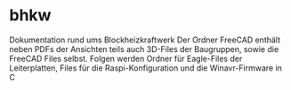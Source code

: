# bhkw
Dokumentation rund ums Blockheizkraftwerk 
Der Ordner FreeCAD enthält neben PDFs der Ansichten teils auch 3D-Files der Baugruppen, sowie die FreeCAD Files selbst.
Folgen werden Ordner für Eagle-Files der Leiterplatten, Files für die Raspi-Konfiguration und die Winavr-Firmware in C
